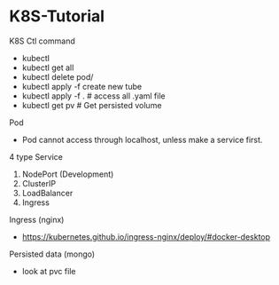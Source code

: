 # K8S-Tutorial

K8S Ctl command

- kubectl
- kubectl get all
- kubectl delete pod/<name>
- kubectl apply -f <file-name> create new tube
- kubectl apply -f . # access all .yaml file
- kubectl get pv # Get persisted volume

Pod

- Pod cannot access through localhost, unless make a service first.

4 type Service

1. NodePort (Development)
2. ClusterIP
3. LoadBalancer
4. Ingress

Ingress (nginx)

- https://kubernetes.github.io/ingress-nginx/deploy/#docker-desktop

Persisted data (mongo)

- look at pvc file
